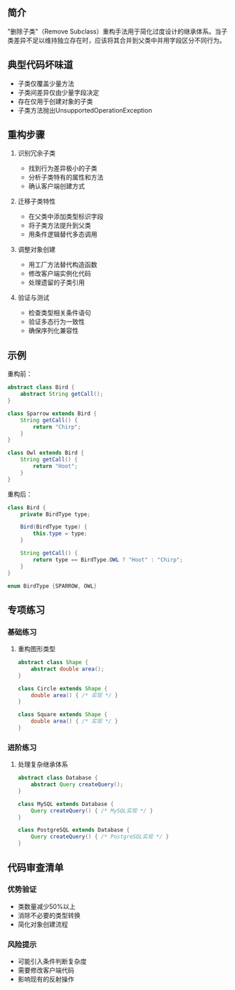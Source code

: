 ## 简介
"删除子类"（Remove Subclass）重构手法用于简化过度设计的继承体系。当子类差异不足以维持独立存在时，应该将其合并到父类中并用字段区分不同行为。

## 典型代码坏味道
- 子类仅覆盖少量方法
- 子类间差异仅由少量字段决定
- 存在仅用于创建对象的子类
- 子类方法抛出UnsupportedOperationException

## 重构步骤
1. 识别冗余子类
   - 找到行为差异极小的子类
   - 分析子类特有的属性和方法
   - 确认客户端创建方式

2. 迁移子类特性
   - 在父类中添加类型标识字段
   - 将子类方法提升到父类
   - 用条件逻辑替代多态调用

3. 调整对象创建
   - 用工厂方法替代构造函数
   - 修改客户端实例化代码
   - 处理遗留的子类引用

4. 验证与测试
   - 检查类型相关条件语句
   - 验证多态行为一致性
   - 确保序列化兼容性

## 示例
重构前：

```java
abstract class Bird {
    abstract String getCall();
}

class Sparrow extends Bird {
    String getCall() {
        return "Chirp";
    }
}

class Owl extends Bird {
    String getCall() {
        return "Hoot";
    }
}
```

重构后：

```java
class Bird {
    private BirdType type;

    Bird(BirdType type) {
        this.type = type;
    }

    String getCall() {
        return type == BirdType.OWL ? "Hoot" : "Chirp";
    }
}

enum BirdType {SPARROW, OWL}
```

## 专项练习
### 基础练习
1. 重构图形类型

    ```java
    abstract class Shape {
        abstract double area();
    }
    
    class Circle extends Shape {
        double area() { /* 实现 */ }
    }
    
    class Square extends Shape {
        double area() { /* 实现 */ }
    }
    ```

### 进阶练习
1. 处理复杂继承体系

    ```java
    abstract class Database {
        abstract Query createQuery();
    }
    
    class MySQL extends Database {
        Query createQuery() { /* MySQL实现 */ }
    }
    
    class PostgreSQL extends Database {
        Query createQuery() { /* PostgreSQL实现 */ }
    }
    ```

## 代码审查清单
### 优势验证
- 类数量减少50%以上
- 消除不必要的类型转换
- 简化对象创建流程

### 风险提示
- 可能引入条件判断复杂度
- 需要修改客户端代码
- 影响现有的反射操作
